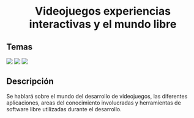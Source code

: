 <div align="center">

# Videojuegos experiencias interactivas y el mundo libre

</div>

## Temas

<p>

<img src="https://img.shields.io/badge/-Taller-white?style=for-the-badge&logo=Linux"/>

<img src="https://img.shields.io/badge/-Juegos-black?style=for-the-badge&logo=riotgames"/>

<img src="https://img.shields.io/badge/-opensource-black?style=for-the-badge&logo=opensourceinitiative"/>

</p>

## Descripción

Se hablará sobre el mundo del desarrollo de videojuegos, las diferentes aplicaciones, areas del conocimiento involucradas y herramientas de software libre utilizadas durante el desarrollo.
